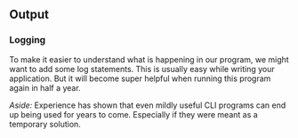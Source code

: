 ## Output

### Logging

To make it easier to understand what is happening in our program,
we might want to add some log statements.
This is usually easy while writing your application.
But it will become super helpful when running this program again in half a year.

*Aside:* Experience has shown that even mildly useful CLI programs can end up being used for years to come.
Especially if they were meant as a temporary solution.
